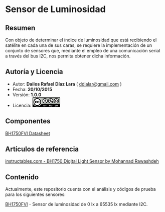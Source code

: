 # Sensor de Luminosidad

## Resumen

Con objeto de determinar el índice de luminosidad que está recibiendo el satélite en cada una de sus caras, se requiere la implementación de un conjunto de sensores que, mediante el empleo de una comunicación serial a través del bus I2C, nos permita obtener dicha información.

## Autoría y Licencia

- Autor: **Dailos Rafael Díaz Lara** ( ddialar@gmail.com )
- Fecha: **20/10/2015**
- Versión: **1.0.0**
- Licencia: [![Creaive Commons 4.0 logo](img/cc40.png)](http://creativecommons.org/licenses/by-nc-sa/4.0/)

## Componentes

[BH1750FVI Datasheet](https://drive.google.com/file/d/0B9MFbIOjcsx4ZEM1M1FrOTVyaTA/view?usp=sharing)

## Artículos de referencia

[instructables.com - BH1750 Digital Light Sensor by Mohannad Rawashdeh](http://www.instructables.com/id/BH1750-Digital-Light-Sensor/?ALLSTEPS)

## Contenido

Actualmente, este repositorio cuenta con el análisis y códigos de prueba para los siguientes sensores:

[BH1750FVI](bh1750fvi/) - Sensor de luminosidad de 0 lx a 65535 lx mediante I2C.


